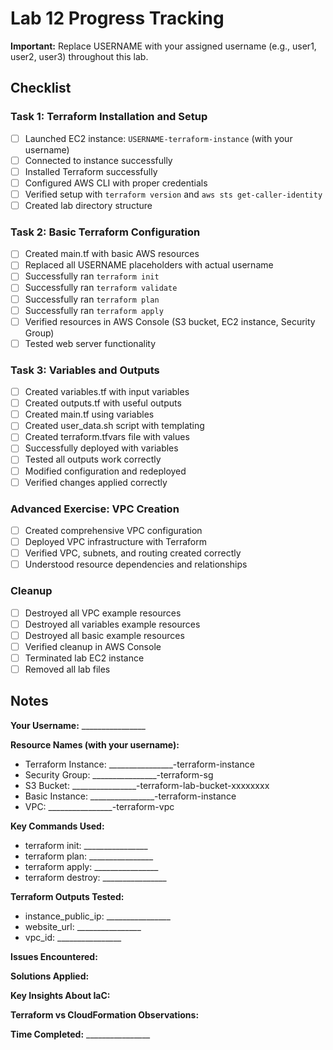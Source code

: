 # Lab 12 Progress Tracking

**Important:** Replace USERNAME with your assigned username (e.g., user1, user2, user3) throughout this lab.

## Checklist

### Task 1: Terraform Installation and Setup
- [ ] Launched EC2 instance: `USERNAME-terraform-instance` (with your username)
- [ ] Connected to instance successfully
- [ ] Installed Terraform successfully
- [ ] Configured AWS CLI with proper credentials
- [ ] Verified setup with `terraform version` and `aws sts get-caller-identity`
- [ ] Created lab directory structure

### Task 2: Basic Terraform Configuration
- [ ] Created main.tf with basic AWS resources
- [ ] Replaced all USERNAME placeholders with actual username
- [ ] Successfully ran `terraform init`
- [ ] Successfully ran `terraform validate`
- [ ] Successfully ran `terraform plan`
- [ ] Successfully ran `terraform apply`
- [ ] Verified resources in AWS Console (S3 bucket, EC2 instance, Security Group)
- [ ] Tested web server functionality

### Task 3: Variables and Outputs
- [ ] Created variables.tf with input variables
- [ ] Created outputs.tf with useful outputs
- [ ] Created main.tf using variables
- [ ] Created user_data.sh script with templating
- [ ] Created terraform.tfvars file with values
- [ ] Successfully deployed with variables
- [ ] Tested all outputs work correctly
- [ ] Modified configuration and redeployed
- [ ] Verified changes applied correctly

### Advanced Exercise: VPC Creation
- [ ] Created comprehensive VPC configuration
- [ ] Deployed VPC infrastructure with Terraform
- [ ] Verified VPC, subnets, and routing created correctly
- [ ] Understood resource dependencies and relationships

### Cleanup
- [ ] Destroyed all VPC example resources
- [ ] Destroyed all variables example resources
- [ ] Destroyed all basic example resources
- [ ] Verified cleanup in AWS Console
- [ ] Terminated lab EC2 instance
- [ ] Removed all lab files

## Notes

**Your Username:** ________________

**Resource Names (with your username):**
- Terraform Instance: ________________-terraform-instance
- Security Group: ________________-terraform-sg
- S3 Bucket: ________________-terraform-lab-bucket-xxxxxxxx
- Basic Instance: ________________-terraform-instance
- VPC: ________________-terraform-vpc

**Key Commands Used:**
- terraform init: ________________
- terraform plan: ________________
- terraform apply: ________________
- terraform destroy: ________________

**Terraform Outputs Tested:**
- instance_public_ip: ________________
- website_url: ________________
- vpc_id: ________________

**Issues Encountered:**


**Solutions Applied:**


**Key Insights About IaC:**


**Terraform vs CloudFormation Observations:**


**Time Completed:** ________________

